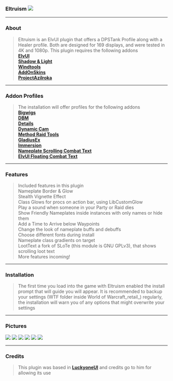 ### Eltruism [![](https://img.shields.io/badge/Eltruism-Join-steelblue.svg?longCache=true?style=flat-square&logo=discord)](https://discord.gg/cXfA56gmYW)
___
### About
> Eltruism is an ElvUI plugin that offers a DPSTank Profile along with a Healer profile. Both are designed for 169 displays, and were tested in 4K and 1080p. This plugin requires the following addons\
  **[ElvUI](https://www.tukui.org/download.php/ui=elvui)** \
  **[Shadow & Light](https://www.tukui.orgaddons.php?id=38)** \
  **[Windtools](https://www.curseforge.com/wow/addons/elvui-windtools)** \
  **[AddOnSkins](https://www.tukui.org/addons.php?id=3)** \
  **[ProjectAzilroka](https://www.curseforge.com/wow/addons/projectazilroka)**
 
___
### Addon Profiles
> The installation will offer profiles for the following addons\
**[Bigwigs](https://www.curseforge.com/wow/addons/big-wigs)** \
**[DBM](https://www.curseforge.com/wow/addons/deadly-boss-mods)** \
**[Details](https://www.curseforge.com/wow/addons/details)** \
**[Dynamic Cam](https://www.curseforge.com/wow/addons/dynamiccam)** \
**[Method Raid Tools](https://www.curseforge.com/wow/addons/method-raid-tools)** \
**[GladiusEx](https://www.curseforge.com/wow/addons/gladiusex)** \
**[Immersion](https://www.curseforge.com/wow/addons/immersion)** \
**[Nameplate Scrolling Combat Text](https://www.curseforge.com/wow/addons/nameplate-scrolling-combat-text)** \
**[ElvUI Floating Combat Text](https://www.tukui.org/addons.php?id=137)** 
___
### Features
> Included features in this plugin\
 Nameplate Border & Glow\
 Stealth Vignette Effect\
 Class Glows for procs on action bar, using LibCustomGlow\
 Play a sound when someone in your Party or Raid dies\
 Show Friendly Nameplates inside instances with only names or hide them\
 Add a Time to Arrive below Waypoints\
 Change the look of nameplate buffs and debuffs\
 Choose different fonts during install\
 Nameplate class gradients on target\
 LootText a fork of SLoTe (this module is GNU GPLv3), that shows scrolling loot text\
 More features incoming!
___
### Installation
> The first time you load into the game with Eltruism enabled the install prompt that will guide you will appear. It is recommended to backup your settings (WTF folder inside World of Warcraft_retail_) regularly, the installation will warn you of any options that might overwrite your settings
___
### Pictures
[![](https://i.imgur.com/xEG4b4D.png)](https://i.imgur.com/xEG4b4D.png)
[![](https://i.imgur.com/5gXTAox.png)](https://i.imgur.com/5gXTAox.png)
[![](https://i.imgur.com/DQsDaYi.png)](https://i.imgur.com/DQsDaYi.png)
[![](https://i.imgur.com/NYwCfhG.png)](https://i.imgur.com/NYwCfhG.png)
[![](https://i.imgur.com/GDKdRmf.png)](https://i.imgur.com/GDKdRmf.png)
[![](https://i.imgur.com/eOt6YGU.png)](https://i.imgur.com/eOt6YGU.png)
___
### Credits
> This plugin was based in **[LuckyoneUI](httpswww.tukui.orgaddons.php?id=154)** and credits go to him for allowing its use